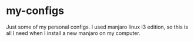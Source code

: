 # my-configs
Just some of my personal configs.
I used manjaro linux i3 edition, so this is all I need when I install a new
manjaro on my computer.
